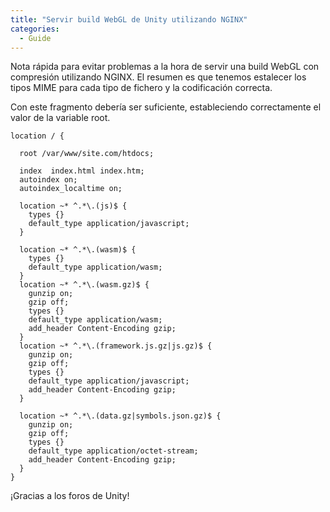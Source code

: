 ```yaml
---
title: "Servir build WebGL de Unity utilizando NGINX"
categories: 
  - Guide
---
```


Nota rápida para evitar problemas a la hora de servir una build WebGL con compresión utilizando NGINX.
El resumen es que tenemos estalecer los tipos MIME para cada tipo de fichero y la codificación correcta.

Con este fragmento debería ser suficiente, estableciendo correctamente el valor de la variable root.


```
location / {
  
  root /var/www/site.com/htdocs;
  
  index  index.html index.htm;
  autoindex on;
  autoindex_localtime on;
           
  location ~* ^.*\.(js)$ {
    types {}
    default_type application/javascript;
  }
           
  location ~* ^.*\.(wasm)$ {
    types {}
    default_type application/wasm;
  }
  location ~* ^.*\.(wasm.gz)$ {
    gunzip on;
    gzip off;
    types {}
    default_type application/wasm;
    add_header Content-Encoding gzip;
  }
  location ~* ^.*\.(framework.js.gz|js.gz)$ {
    gunzip on;
    gzip off;
    types {}
    default_type application/javascript;
    add_header Content-Encoding gzip;
  }
           
  location ~* ^.*\.(data.gz|symbols.json.gz)$ {
    gunzip on;
    gzip off;
    types {}
    default_type application/octet-stream;
    add_header Content-Encoding gzip;
  }
}
```

¡Gracias a los foros de Unity!
